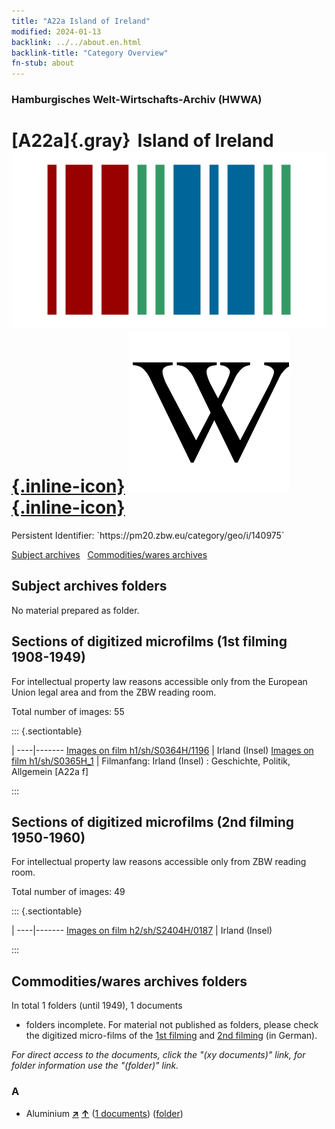 ```yaml
---
title: "A22a Island of Ireland"
modified: 2024-01-13
backlink: ../../about.en.html
backlink-title: "Category Overview"
fn-stub: about
---
```


### Hamburgisches Welt-Wirtschafts-Archiv (HWWA)

# [A22a]{.gray}&#8201; Island of Ireland &#160; [![Wikidata](/images/Wikidata-logo.svg "Wikidata"){.inline-icon}](http://www.wikidata.org/entity/Q22890) [![Wikipedia](/images/Wikipedia-W.svg "Wikipedia"){.inline-icon}](https://en.wikipedia.org/wiki/Ireland)

<div class="hint">Persistent Identifier: `https://pm20.zbw.eu/category/geo/i/140975`</div>





[Subject archives](#subject-archives-folders) &#160; [Commodities/wares archives](#commoditieswares-archives-folders)




## Subject archives folders








No material prepared as folder.



<a id="filmsections" />

## Sections of digitized microfilms (1st filming 1908-1949)

<p>For intellectual property law reasons accessible only from the European Union legal area and from the ZBW reading room.</p>



<p>Total number of images: 55</p>




::: {.sectiontable}

 | 
----|-------
<a class="btn" href="https://pm20.zbw.eu/film/h1/sh/S0364H/1196" rel="nofollow">Images on film h1/sh/S0364H/1196</a> | Irland (Insel)
<a class="btn" href="https://pm20.zbw.eu/film/h1/sh/S0365H_1" rel="nofollow">Images on film h1/sh/S0365H_1</a> | Filmanfang: Irland (Insel) : Geschichte, Politik, Allgemein [A22a f]


:::




## Sections of digitized microfilms (2nd filming 1950-1960)

<p>For intellectual property law reasons accessible only from ZBW reading room.</p>



<p>Total number of images: 49</p>




::: {.sectiontable}

 | 
----|-------
<a class="btn" href="https://pm20.zbw.eu/film/h2/sh/S2404H/0187" rel="nofollow">Images on film h2/sh/S2404H/0187</a> | Irland (Insel)


:::














## Commodities/wares archives folders











In total 1 folders (until 1949), 1 documents
- folders incomplete.  For material not published as folders, please check the
digitized micro-films of the [1st filming](/film/h1_wa.de.html) and [2nd
filming](/film/h2_wa.de.html) (in German).

_For direct access to the documents, click the "(xy documents)" link, for folder information use the "(folder)" link._



### A

- Aluminium [**&nearr;**](../../../ware/i/141969/about.en.html "Aluminium (xXX all over the world)") [**&uarr;**](../../../ware/about.en.html#PID07.01-Lm01 "Ware category system") (<a href="https://pm20.zbw.eu/iiifview/folder/wa/141969,140975" title="about: Aluminium : Island of Ireland" target="_blank">1 documents</a>) ([folder](../../../../folder/wa/1419xx/141969/1409xx/140975/about.en.html))




